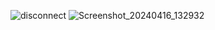 ![disconnect](https://github.com/azizymahsa/CheckNetworkConnectionWithLiveData/assets/37101768/aa80e82b-b83c-4b13-850a-8b82cdee095f)
![Screenshot_20240416_132932](https://github.com/azizymahsa/CheckNetworkConnectionWithLiveData/assets/37101768/dc6813ad-67a5-4744-8066-96b7891e73ad)
